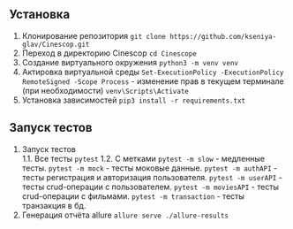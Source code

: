 ## Установка
1. Клонирование репозитория
```git clone https://github.com/kseniya-glav/Cinescop.git```
2. Переход в директорию Cinescop
```cd Cinescope```
3. Создание виртуального окружения
```python3 -m venv venv```
4. Актировка виртуальной среды
```Set-ExecutionPolicy -ExecutionPolicy RemoteSigned -Scope Process``` - изменение прав в текущем терминале (при необходимости)
```venv\Scripts\Activate```
5. Установка зависимостей
```pip3 install -r requirements.txt```  
    
## Запуск тестов
1. Запуск тестов  
1.1. Все тесты
```pytest```
1.2. С метками
```pytest -m slow``` - медленные тесты.
```pytest -m mock``` - тесты моковые данные.
```pytest -m authAPI``` - тесты регистрация и авторизация пользователя.
```pytest -m userAPI``` -  тесты crud-операции с пользователем.
```pytest -m moviesAPI``` - тесты crud-операции с фильмами.
```pytest -m transaction``` - тесты транзакция в бд.
2. Генерация отчёта allure
```allure serve ./allure-results```